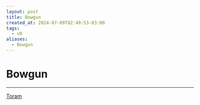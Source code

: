```yaml
---
layout: post
title: Bowgun
created_at: 2024-07-09T02:49:53-03:00
tags:
  - v0
aliases:
  - Bowgun
---
```

# Bowgun
---
[Toram](_draft/2024/07/2024-07-06-Toram.md)
